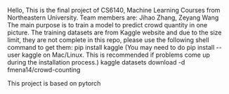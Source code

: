 Hello, This is the final project of CS6140, Machine Learning Courses from Northeastern University.
Team members are: Jihao Zhang, Zeyang Wang
The main purpose is to train a model to predict crowd quantity in one picture.
The training datasets are from Kaggle website and due to the size limit, they are not
complete in this repo, please use the following shell command to get them:
pip install kaggle (You may need to do pip install --user kaggle on Mac/Linux. This is recommended if problems come up during the installation process.)
kaggle datasets download -d fmena14/crowd-counting

This project is based on pytorch
